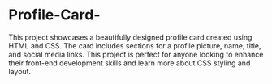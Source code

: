 # Profile-Card-
This project showcases a beautifully designed profile card created using HTML and CSS. The card includes sections for a profile picture, name, title, and social media links. This project is perfect for anyone looking to enhance their front-end development skills and learn more about CSS styling and layout.

